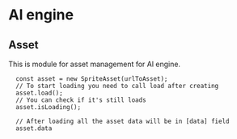 # Al engine
## Asset

This is module for asset management for Al engine.

```nashorn js
  const asset = new SpriteAsset(urlToAsset);
  // To start loading you need to call load after creating
  asset.load();
  // You can check if it's still loads
  asset.isLoading();

  // After loading all the asset data will be in [data] field
  asset.data
``` 